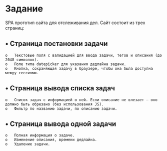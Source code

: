 # Задание
SPA прототип сайта для отслеживания дел. Сайт состоит из трех страниц:
## •	Страница постановки задачи
```
o	Текстовые поля с валидацией для ввода задачи, тегов и описания (до 2048 символов).
o	Поле типа datepicker для указания дедлайна задачи.
o	Кнопка, сохраняющая задачу в браузере, чтобы она была доступна между сессиями.

```

## •	Страница вывода списка задач
```
o	Список задач с информацией о ней. Если описание не влезает – оно должно быть обрезано (без использования JS).
o	Фильтр по названию задачи, по описанию задачи.

```

## •	Страница вывода одной задачи
```
o	Полная информация о задаче.
o	Изменение описания, времени дедлайна.
o	Удаление задачи.

```

